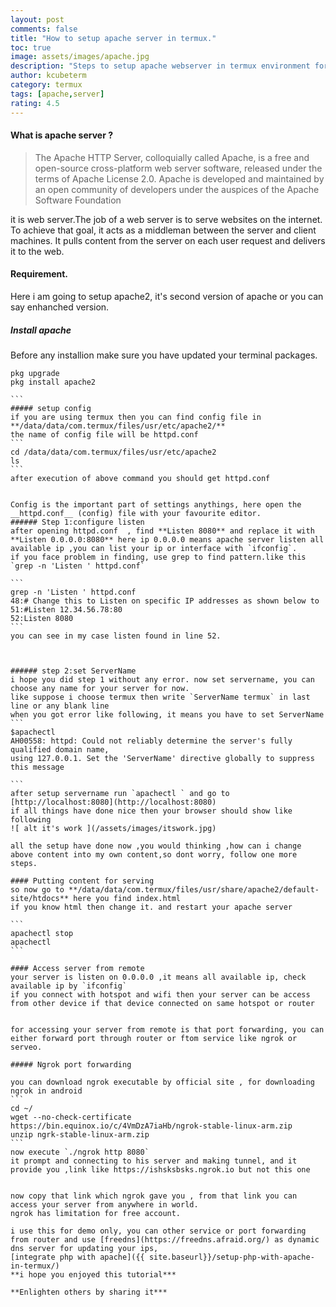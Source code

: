 ```yaml
---
layout: post
comments: false
title: "How to setup apache server in termux."
toc: true
image: assets/images/apache.jpg
description: "Steps to setup apache webserver in termux environment for hosting as well other purposes"
author: kcubeterm
category: termux
tags: [apache,server]
rating: 4.5
---
```


#### What is apache server ?
> The Apache HTTP Server, colloquially called Apache, is a free and open-source cross-platform web server software, released under the terms of Apache License 2.0. Apache is developed and maintained by an open community of developers under the auspices of the Apache Software Foundation

it is web server.The job of a web server is to serve websites on the internet. To achieve that goal, it acts as a middleman between the server and client machines. It pulls content from the server on each user request and delivers it to the web.

#### Requirement.
Here i am going to setup apache2, it's second version of apache or you can say enhanched version.


##### Install apache
Before any installion make sure you have updated your terminal packages.
````
pkg upgrade
pkg install apache2

```
##### setup config
if you are using termux then you can find config file in **/data/data/com.termux/files/usr/etc/apache2/**
the name of config file will be httpd.conf
```
cd /data/data/com.termux/files/usr/etc/apache2
ls
```
after execution of above command you should get httpd.conf


Config is the important part of settings anythings, here open the __httpd.conf__ (config) file with your favourite editor.
###### Step 1:configure listen
after opening httpd.conf  , find **Listen 8080** and replace it with **Listen 0.0.0.0:8080** here ip 0.0.0.0 means apache server listen all available ip ,you can list your ip or interface with `ifconfig`.
if you face problem in finding, use grep to find pattern.like this `grep -n 'Listen ' httpd.conf`

```
grep -n 'Listen ' httpd.conf
48:# Change this to Listen on specific IP addresses as shown below to
51:#Listen 12.34.56.78:80
52:Listen 8080
```
you can see in my case listen found in line 52.



###### step 2:set ServerName
i hope you did step 1 without any error. now set servername, you can choose any name for your server for now.
like suppose i choose termux then write `ServerName termux` in last line or any blank line
when you got error like following, it means you have to set ServerName
```
$apachectl
AH00558: httpd: Could not reliably determine the server's fully qualified domain name, 
using 127.0.0.1. Set the 'ServerName' directive globally to suppress this message

```
after setup servername run `apachectl ` and go to [http://localhost:8080](http://localhost:8080)
if all things have done nice then your browser should show like following
![ alt it's work ](/assets/images/itswork.jpg)

all the setup have done now ,you would thinking ,how can i change above content into my own content,so dont worry, follow one more steps.

#### Putting content for serving
so now go to **/data/data/com.termux/files/usr/share/apache2/default-site/htdocs** here you find index.html
if you know html then change it. and restart your apache server

```
apachectl stop
apachectl 
```

#### Access server from remote
your server is listen on 0.0.0.0 ,it means all available ip, check available ip by `ifconfig`
if you connect with hotspot and wifi then your server can be access from other device if that device connected on same hotspot or router


for accessing your server from remote is that port forwarding, you can either forward port through router or ftom service like ngrok or serveo.

##### Ngrok port forwarding

you can download ngrok executable by official site , for downloading ngrok in android 
```
cd ~/
wget --no-check-certificate https://bin.equinox.io/c/4VmDzA7iaHb/ngrok-stable-linux-arm.zip
unzip ngrk-stable-linux-arm.zip
```
now execute `./ngrok http 8080`
it prompt and connecting to his server and making tunnel, and it provide you ,link like https://ishsksbsks.ngrok.io but not this one


now copy that link which ngrok gave you , from that link you can access your server from anywhere in world.
ngrok has limitation for free account.

i use this for demo only, you can other service or port forwarding from router and use [freedns](https://freedns.afraid.org/) as dynamic dns server for updating your ips,
[integrate php with apache]({{ site.baseurl}}/setup-php-with-apache-in-termux/)
**i hope you enjoyed this tutorial***

**Enlighten others by sharing it***







